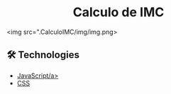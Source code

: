 # <div align="center"> Calculo de IMC </div>

<img src=".CalculoIMC/img/img.png>
                            


## 🛠️ Technologies

<ul>
  <li><a href="https://www.javascript.com/">JavaScript/a></li>
  <li><a href="https://www.w3schools.com/css/">CSS</a></li>
</ul>

